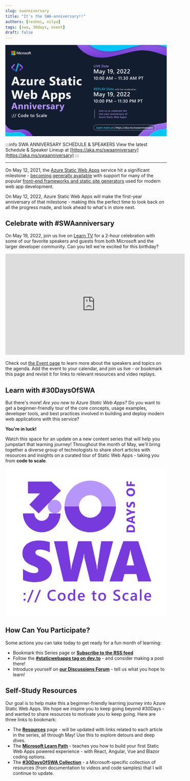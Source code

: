 ```yaml
---
slug: swanniversary
title: "It's the SWA-anniversary!!"
authors: [reshmi, nitya]
tags: [swa, 30days, event]
draft: false
---
```


![](../static/img/swanniversary.png)

:::info SWA ANNIVERSARY SCHEDULE & SPEAKERS
View the latest Schedule & Speaker Lineup at [https://aka.ms/swaanniversary](https://aka.ms/swaanniversary)
:::


---


On May 12, 2021, the [Azure Static Web Apps](https://docs.microsoft.com/en-us/azure/static-web-apps/overview?WT.mc_id=30daysofswa-61155-cxall) service hit a significant milestone - [becoming generally available](https://azure.microsoft.com/en-us/updates/azure-static-web-apps-is-now-generally-available/?WT.mc_id=30daysofswa-61155-cxall) with support for many of the popular [front-end frameworks and static site generators](https://docs.microsoft.com/en-us/azure/static-web-apps/front-end-frameworks) used for modern web app development.

On May 12, 2022, Azure Static Web Apps will make the first-year anniversary of that milestone - making this the perfect time to look back on all the progress made, and look ahead to what's in store next.


## Celebrate with #SWAanniversary

On May 19, 2022, join us live on [Learn TV](https://docs.microsoft.com/en-us/learn/tv/?WT.mc_id=30daysofswa-61155-cxall) for a 2-hour celebration with some of our favorite speakers and guests from both Microsoft and the larger developer community. Can you tell we're excited for this birthday?

<iframe width="560" height="315" src="https://www.youtube.com/embed/OGlM5CgCwwc" title="YouTube video player" frameborder="0" allow="accelerometer; autoplay; clipboard-write; encrypted-media; gyroscope; picture-in-picture" allowfullscreen></iframe>

Check out [the Event page](https://docs.microsoft.com/en-us/events/learntv/swa-anniversary-may-2022/?WT.mc_id=30daysofswa-61155-cxall) to learn more about the speakers and topics on the agenda. Add the event to your calendar, and join us live - or bookmark this page and revisit it for links to relevant resources and video replays.


## Learn with #30DaysOfSWA

But there's more! _Are you new to Azure Static Web Apps?_ Do you want to get a beginner-friendly tour of the core concepts, usage examples, developer tools, and best practices involved in building and deploy modern web applications with this service?

**You're in luck!**

Watch this space for an update on a new content series that will help you jumpstart that learning journey! Throughout the month of May, we'll bring together a diverse group of technologists to share short articles with resources and insights on a curated tour of Static Web Apps - taking you from **code to scale**.

![The #30DaysOfSWA logo](../static/img/logo-light.png)


## How Can You Participate?

Some actions you can take today to get ready for a fun month of learning:
 
  * Bookmark this Series page or [**Subscribe to the RSS feed**](https://aka.ms/30DaysOfSWA/rss)
  * Follow the [**#staticwebapps tag on dev.to**](https://dev.to/t/staticwebapps) - and consider making a post there!
  * Introduce yourself on [**our Discussions Forum**](https://github.com/orgs/staticwebdev/discussions/categories/-30daysofswa) - tell us what you hope to learn!


## Self-Study Resources

Our goal is to help make this a beginner-friendly learning journey into Azure Static Web Apps. We hope we inspire you to keep going beyond #30Days - and wanted to share resources to motivate you to keep going. Here are three links to bookmark:

 * The [**Resources**](/resources) page - will be updated with links related to each article in the series, all through May! Use this to explore detours and deep dives.
 * The [**Microsoft Learn Path**](https://docs.microsoft.com/en-us/learn/paths/azure-static-web-apps/?WT.mc_id=30daysofswa-61155-cxall) - teaches you how to build your first Static Web Apps powered experience - with React, Angular, Vue and Blazor coding options.
 * The [**#30DaysOfSWA Collection**](https://docs.microsoft.com/en-us/users/nityan/collections/7d2ws6zd1mxmp6?WT.mc_id=30daysofswa-61155-cxall) - a Microsoft-specific collection of resources (from documentation to videos and code samples) that I will continue to update.
